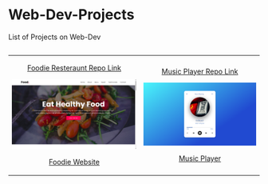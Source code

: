 # Web-Dev-Projects

List of Projects on Web-Dev

<table width=33% align="left">
      <tr>
          <td align="center">
             <p><a href="https://github.com/NIKU-SINGH/Foodie-Restaurant">Foodie Resteraunt Repo Link</a></p>
             <img src="all-images/Foodie.png"/>
             <p><a href="https://niku-singh.github.io/Foodie-Restaurant/">Foodie Website</a></p>
          </td>
          <td align="center">
             <p><a href="https://github.com/NIKU-SINGH/Music-Player">Music Player Repo Link</a></p>
             <img src="all-images/Music-Player.png"/>
             <p><a href="https://niku-singh.github.io/Music-Player/">Music Player</a></p>
          </td>
      </tr>
</table>
